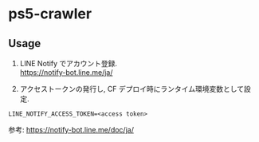 # ps5-crawler

## Usage

1. LINE Notify でアカウント登録.  
   https://notify-bot.line.me/ja/

3. アクセストークンの発行し, CF デプロイ時にランタイム環境変数として設定.

```
LINE_NOTIFY_ACCESS_TOKEN=<access token>
```

参考: https://notify-bot.line.me/doc/ja/

